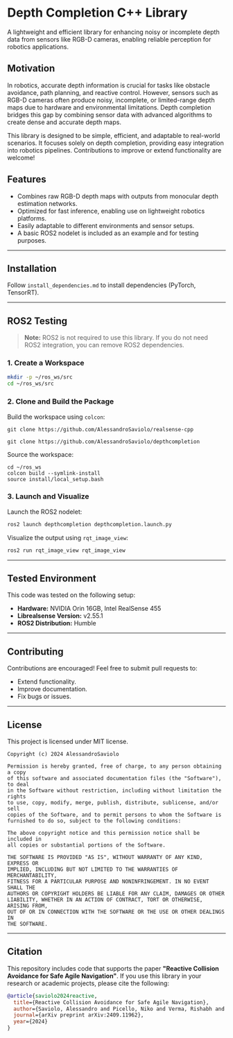 # Depth Completion C++ Library

A lightweight and efficient library for enhancing noisy or incomplete depth data from sensors like RGB-D cameras, enabling reliable perception for robotics applications.

## Motivation

In robotics, accurate depth information is crucial for tasks like obstacle avoidance, path planning, and reactive control. However, sensors such as RGB-D cameras often produce noisy, incomplete, or limited-range depth maps due to hardware and environmental limitations. Depth completion bridges this gap by combining sensor data with advanced algorithms to create dense and accurate depth maps.

This library is designed to be simple, efficient, and adaptable to real-world scenarios. It focuses solely on depth completion, providing easy integration into robotics pipelines. Contributions to improve or extend functionality are welcome!

## Features
- Combines raw RGB-D depth maps with outputs from monocular depth estimation networks.
- Optimized for fast inference, enabling use on lightweight robotics platforms.
- Easily adaptable to different environments and sensor setups.
- A basic ROS2 nodelet is included as an example and for testing purposes.

---

## Installation

Follow `install_dependencies.md` to install dependencies (PyTorch, TensorRT).

---

## ROS2 Testing
> **Note:** ROS2 is not required to use this library. If you do not need ROS2 integration, you can remove ROS2 dependencies.

### 1. Create a Workspace
```bash
mkdir -p ~/ros_ws/src
cd ~/ros_ws/src
```

### 2. Clone and Build the Package
Build the workspace using `colcon`:
```
git clone https://github.com/AlessandroSaviolo/realsense-cpp
```
```
git clone https://github.com/AlessandroSaviolo/depthcompletion
```
Source the workspace:
```
cd ~/ros_ws
colcon build --symlink-install
source install/local_setup.bash
```

### 3. Launch and Visualize
Launch the ROS2 nodelet:
```bash
ros2 launch depthcompletion depthcompletion.launch.py
```
Visualize the output using `rqt_image_view`:
```bash
ros2 run rqt_image_view rqt_image_view
```

---

## Tested Environment
This code was tested on the following setup:
- **Hardware:** NVIDIA Orin 16GB, Intel RealSense 455
- **Librealsense Version:** v2.55.1
- **ROS2 Distribution:** Humble

---

## Contributing
Contributions are encouraged! Feel free to submit pull requests to:
- Extend functionality.
- Improve documentation.
- Fix bugs or issues.

---

## License
This project is licensed under MIT license.

```license
Copyright (c) 2024 AlessandroSaviolo

Permission is hereby granted, free of charge, to any person obtaining a copy
of this software and associated documentation files (the "Software"), to deal
in the Software without restriction, including without limitation the rights
to use, copy, modify, merge, publish, distribute, sublicense, and/or sell
copies of the Software, and to permit persons to whom the Software is
furnished to do so, subject to the following conditions:

The above copyright notice and this permission notice shall be included in
all copies or substantial portions of the Software.

THE SOFTWARE IS PROVIDED "AS IS", WITHOUT WARRANTY OF ANY KIND, EXPRESS OR
IMPLIED, INCLUDING BUT NOT LIMITED TO THE WARRANTIES OF MERCHANTABILITY,
FITNESS FOR A PARTICULAR PURPOSE AND NONINFRINGEMENT. IN NO EVENT SHALL THE
AUTHORS OR COPYRIGHT HOLDERS BE LIABLE FOR ANY CLAIM, DAMAGES OR OTHER
LIABILITY, WHETHER IN AN ACTION OF CONTRACT, TORT OR OTHERWISE, ARISING FROM,
OUT OF OR IN CONNECTION WITH THE SOFTWARE OR THE USE OR OTHER DEALINGS IN
THE SOFTWARE.
```

---

## Citation

This repository includes code that supports the paper **"Reactive Collision Avoidance for Safe Agile Navigation"**. 
If you use this library in your research or academic projects, please cite the following:
```bibtex
@article{saviolo2024reactive,
  title={Reactive Collision Avoidance for Safe Agile Navigation},
  author={Saviolo, Alessandro and Picello, Niko and Verma, Rishabh and Loianno, Giuseppe},
  journal={arXiv preprint arXiv:2409.11962},
  year={2024}
}
```
